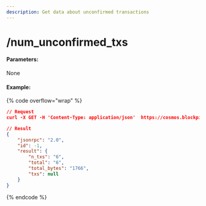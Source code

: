 ```yaml
---
description: Get data about unconfirmed transactions
---
```


# /num\_unconfirmed\_txs

#### **Parameters:**

None

#### Example:

{% code overflow="wrap" %}
```json
// Request
curl -X GET -H 'Content-Type: application/json'  https://cosmos.blockpi.network/rpc/v1/<your-api-key>/num_unconfirmed_txs

// Result
{
    "jsonrpc": "2.0",
    "id": -1,
    "result": {
        "n_txs": "6",
        "total": "6",
        "total_bytes": "1766",
        "txs": null
    }
}
```
{% endcode %}
